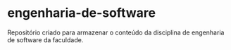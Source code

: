 # engenharia-de-software
Repositório criado para armazenar o conteúdo da disciplina de engenharia de software da faculdade.
